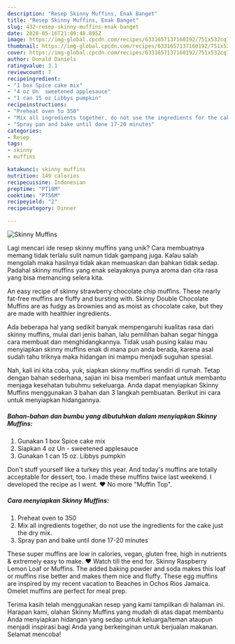 ```yaml
---
description: "Resep Skinny Muffins, Enak Banget"
title: "Resep Skinny Muffins, Enak Banget"
slug: 432-resep-skinny-muffins-enak-banget
date: 2020-05-16T21:09:48.895Z
image: https://img-global.cpcdn.com/recipes/6331657137160192/751x532cq70/skinny-muffins-recipe-main-photo.jpg
thumbnail: https://img-global.cpcdn.com/recipes/6331657137160192/751x532cq70/skinny-muffins-recipe-main-photo.jpg
cover: https://img-global.cpcdn.com/recipes/6331657137160192/751x532cq70/skinny-muffins-recipe-main-photo.jpg
author: Donald Daniels
ratingvalue: 3.1
reviewcount: 7
recipeingredient:
- "1 box Spice cake mix"
- "4 oz Un  sweetened applesauce"
- "1 can 15 oz Libbys pumpkin"
recipeinstructions:
- "Preheat oven to 350"
- "Mix all ingredients together, do not use the ingredients for the cake just the dry mix."
- "Spray pan and bake until done 17-20 minutes"
categories:
- Resep
tags:
- skinny
- muffins

katakunci: skinny muffins 
nutrition: 149 calories
recipecuisine: Indonesian
preptime: "PT18M"
cooktime: "PT56M"
recipeyield: "2"
recipecategory: Dinner

---
```



![Skinny Muffins](https://img-global.cpcdn.com/recipes/6331657137160192/751x532cq70/skinny-muffins-recipe-main-photo.jpg)

Lagi mencari ide resep skinny muffins yang unik? Cara membuatnya memang tidak terlalu sulit namun tidak gampang juga. Kalau salah mengolah maka hasilnya tidak akan memuaskan dan bahkan tidak sedap. Padahal skinny muffins yang enak selayaknya punya aroma dan cita rasa yang bisa memancing selera kita.

An easy recipe of skinny strawberry chocolate chip muffins. These nearly fat-free muffins are fluffy and bursting with. Skinny Double Chocolate Muffins are as fudgy as brownies and as moist as chocolate cake, but they are made with healthier ingredients.

Ada beberapa hal yang sedikit banyak mempengaruhi kualitas rasa dari skinny muffins, mulai dari jenis bahan, lalu pemilihan bahan segar hingga cara membuat dan menghidangkannya. Tidak usah pusing kalau mau menyiapkan skinny muffins enak di mana pun anda berada, karena asal sudah tahu triknya maka hidangan ini mampu menjadi suguhan spesial.


Nah, kali ini kita coba, yuk, siapkan skinny muffins sendiri di rumah. Tetap dengan bahan sederhana, sajian ini bisa memberi manfaat untuk membantu menjaga kesehatan tubuhmu sekeluarga. Anda dapat menyiapkan Skinny Muffins menggunakan 3 bahan dan 3 langkah pembuatan. Berikut ini cara untuk menyiapkan hidangannya.

<!--inarticleads1-->

##### Bahan-bahan dan bumbu yang dibutuhkan dalam menyiapkan Skinny Muffins:

1. Gunakan 1 box Spice cake mix
1. Siapkan 4 oz Un - sweetened applesauce
1. Gunakan 1 can 15 oz. Libbys pumpkin


Don&#39;t stuff yourself like a turkey this year. And today&#39;s muffins are totally acceptable for dessert, too. I made these muffins twice last weekend. I developed the recipe as I went. ♥ No more &#34;Muffin Top&#34;. 

<!--inarticleads2-->

##### Cara menyiapkan Skinny Muffins:

1. Preheat oven to 350
1. Mix all ingredients together, do not use the ingredients for the cake just the dry mix.
1. Spray pan and bake until done 17-20 minutes


These super muffins are low in calories, vegan, gluten free, high in nutrients &amp; extremely easy to make. ♥ Watch till the end for. Skinny Raspberry Lemon Loaf or Muffins. The added baking powder and soda makes this loaf or muffins rise better and makes them nice and fluffy. These egg muffins are inspired by my recent vacation to Beaches in Ochos Rios Jamaica. Omelet muffins are perfect for meal prep. 

Terima kasih telah menggunakan resep yang kami tampilkan di halaman ini. Harapan kami, olahan Skinny Muffins yang mudah di atas dapat membantu Anda menyiapkan hidangan yang sedap untuk keluarga/teman ataupun menjadi inspirasi bagi Anda yang berkeinginan untuk berjualan makanan. Selamat mencoba!
